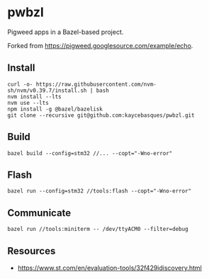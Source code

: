 # pwbzl

Pigweed apps in a Bazel-based project.

Forked from <https://pigweed.googlesource.com/example/echo>.

## Install

```
curl -o- https://raw.githubusercontent.com/nvm-sh/nvm/v0.39.7/install.sh | bash
nvm install --lts
nvm use --lts
npm install -g @bazel/bazelisk
git clone --recursive git@github.com:kaycebasques/pwbzl.git
```

## Build

```
bazel build --config=stm32 //... --copt="-Wno-error"
```

## Flash

```
bazel run --config=stm32 //tools:flash --copt="-Wno-error"
```

## Communicate

```
bazel run //tools:miniterm -- /dev/ttyACM0 --filter=debug
```

## Resources

* https://www.st.com/en/evaluation-tools/32f429idiscovery.html
